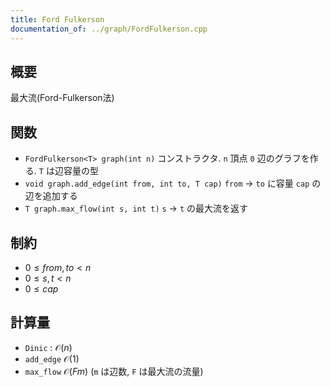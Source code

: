 ```yaml
---
title: Ford Fulkerson
documentation_of: ../graph/FordFulkerson.cpp
---
```


## 概要
最大流(Ford-Fulkerson法)

## 関数
* `FordFulkerson<T> graph(int n)` コンストラクタ. `n` 頂点 `0` 辺のグラフを作る. `T` は辺容量の型
* `void graph.add_edge(int from, int to, T cap)` `from` -> `to` に容量 `cap` の辺を追加する
* `T graph.max_flow(int s, int t)` `s` -> `t` の最大流を返す

## 制約
* $0 \leq from, to < n$
* $0 \leq s, t < n$
* $0 \leq cap$

## 計算量
* `Dinic` : $\mathcal{O}(n)$
* `add_edge` $\mathcal{O}(1)$
* `max_flow` $\mathcal{O}(Fm)$ (`m` は辺数, `F` は最大流の流量) 
